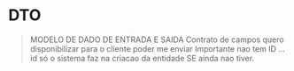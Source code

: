 

# DTO 
> MODELO DE DADO DE ENTRADA E SAIDA
Contrato de campos quero disponibilizar para o cliente poder me enviar
Importante nao tem ID ... id só o sistema faz na criacao da entidade SE ainda nao tiver.